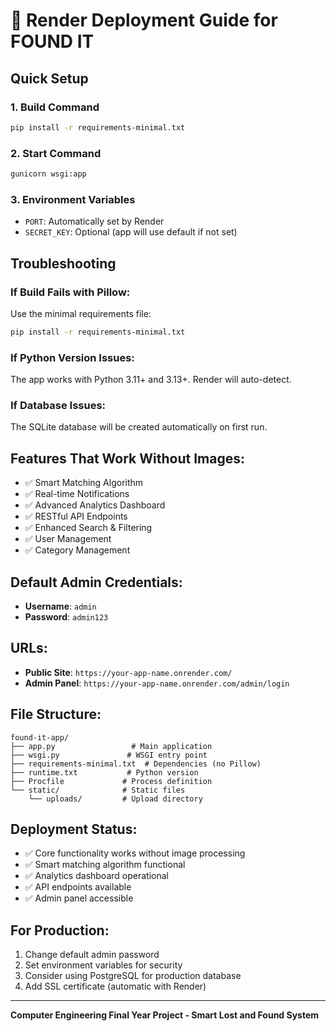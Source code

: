 # 🚀 Render Deployment Guide for FOUND IT

## Quick Setup

### 1. Build Command
```bash
pip install -r requirements-minimal.txt
```

### 2. Start Command
```bash
gunicorn wsgi:app
```

### 3. Environment Variables
- `PORT`: Automatically set by Render
- `SECRET_KEY`: Optional (app will use default if not set)

## Troubleshooting

### If Build Fails with Pillow:
Use the minimal requirements file:
```bash
pip install -r requirements-minimal.txt
```

### If Python Version Issues:
The app works with Python 3.11+ and 3.13+. Render will auto-detect.

### If Database Issues:
The SQLite database will be created automatically on first run.

## Features That Work Without Images:
- ✅ Smart Matching Algorithm
- ✅ Real-time Notifications
- ✅ Advanced Analytics Dashboard
- ✅ RESTful API Endpoints
- ✅ Enhanced Search & Filtering
- ✅ User Management
- ✅ Category Management

## Default Admin Credentials:
- **Username**: `admin`
- **Password**: `admin123`

## URLs:
- **Public Site**: `https://your-app-name.onrender.com/`
- **Admin Panel**: `https://your-app-name.onrender.com/admin/login`

## File Structure:
```
found-it-app/
├── app.py                 # Main application
├── wsgi.py               # WSGI entry point
├── requirements-minimal.txt  # Dependencies (no Pillow)
├── runtime.txt           # Python version
├── Procfile             # Process definition
└── static/              # Static files
    └── uploads/         # Upload directory
```

## Deployment Status:
- ✅ Core functionality works without image processing
- ✅ Smart matching algorithm functional
- ✅ Analytics dashboard operational
- ✅ API endpoints available
- ✅ Admin panel accessible

## For Production:
1. Change default admin password
2. Set environment variables for security
3. Consider using PostgreSQL for production database
4. Add SSL certificate (automatic with Render)

---
**Computer Engineering Final Year Project - Smart Lost and Found System** 